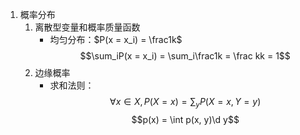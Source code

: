 1. 概率分布
    1. 离散型变量和概率质量函数
        - 均匀分布：$P(x = x_i) = \frac1k$
        $$\sum_iP(x = x_i) = \sum_i\frac1k = \frac kk = 1$$
    2. 边缘概率
        - 求和法则：
            $$\forall x\in X, P(X = x) = \sum_y P(X = x, Y = y)$$
            $$p(x) = \int p(x, y)\d y$$